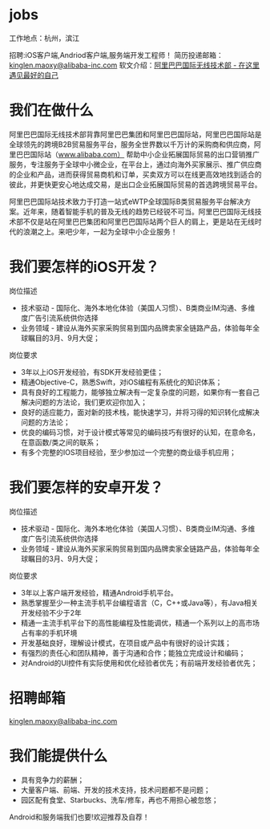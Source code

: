 # jobs
工作地点：杭州，滨江

招聘:iOS客户端,Andriod客户端,服务端开发工程师！
简历投递邮箱：kinglen.maoxy@alibaba-inc.com
软文介绍：[阿里巴巴国际无线技术部 - 在这里遇见最好的自己](http://icbu.info/welcome-to-icbu/)

# 我们在做什么
阿里巴巴国际无线技术部背靠阿里巴巴集团和阿里巴巴国际站，阿里巴巴国际站是全球领先的跨境B2B贸易服务平台，服务全世界数以千万计的采购商和供应商，阿里巴巴国际站（www.alibaba.com） 帮助中小企业拓展国际贸易的出口营销推广服务，专注服务于全球中小微企业，在平台上，通过向海外买家展示、推广供应商的企业和产品，进而获得贸易商机和订单，买卖双方可以在线更高效地找到适合的彼此，并更快更安心地达成交易，是出口企业拓展国际贸易的首选跨境贸易平台。

阿里巴巴国际站技术致力于打造一站式eWTP全球国际B类贸易服务平台解决方案。近年来，随着智能手机的普及无线的趋势已经锐不可当。阿里巴巴国际无线技术部不仅是站在阿里巴巴集团和阿里巴巴国际站两个巨人的肩上，更是站在无线时代的浪潮之上。来吧少年，一起为全球中小企业服务！

# 我们要怎样的iOS开发？

岗位描述
* 技术驱动 - 国际化、海外本地化体验（美国人习惯）、B类商业IM沟通、多维度广告引流系统供你选择
* 业务领域 - 建设从海外买家采购贸易到国内品牌卖家全链路产品，体验每年全球瞩目的3月、9月大促；

岗位要求
* 3年以上iOS开发经验，有SDK开发经验更佳；
* 精通Objective-C，熟悉Swift，对iOS编程有系统化的知识体系；
* 具有良好的工程能力，能够独立解决有一定复杂度的问题，如果你有一套自己解决问题的方法论，我们更欢迎你加入；
* 良好的适应能力，面对新的技术栈，能快速学习，并将习得的知识转化成解决问题的方法论；
* 优良的编码习惯，对于设计模式等常见的编码技巧有很好的认知，在意命名，在意函数/类之间的联系；
* 有多个完整的IOS项目经验，至少参加过一个完整的商业级手机应用；

# 我们要怎样的安卓开发？

岗位描述
* 技术驱动 - 国际化、海外本地化体验（美国人习惯）、B类商业IM沟通、多维度广告引流系统供你选择
* 业务领域 - 建设从海外买家采购贸易到国内品牌卖家全链路产品，体验每年全球瞩目的3月、9月大促；

岗位要求
* 3年以上客户端开发经验，精通Android手机平台。 
* 熟悉掌握至少一种主流手机平台编程语言（C，C++或Java等），有Java相关开发经验不少于2年 
* 精通一主流手机平台下的高性能编程及性能调优，精通一个系列以上的高市场占有率的手机环境 
* 开发基础良好，理解设计模式，在项目或产品中有很好的设计实践； 
* 有强烈的责任心和团队精神，善于沟通和合作；能独立完成设计和编码； 
* 对Android的UI控件有实际使用和优化经验者优先；有前端开发经验者优先；

# 招聘邮箱
kinglen.maoxy@alibaba-inc.com

# 我们能提供什么
* 具有竞争力的薪酬；
* 大量客户端、前端、开发的技术支持，技术问题都不是问题；
* 园区配有食堂、Starbucks、洗车/修车，再也不用担心被忽悠；

Android和服务端我们也要!欢迎推荐及自荐！
